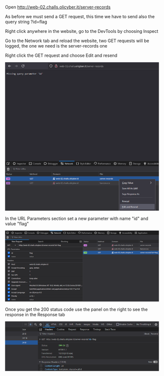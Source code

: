Open http://web-02.challs.olicyber.it/server-records

As before we must send a GET request, this time we have to send also the query string ?id=flag

Right click anywhere in the website, go to the DevTools by choosing Inspect

Go to the Network tab and reload the website, two GET requests will be logged, the one we need is the server-records one

Right click the GET request and choose Edit and resend 

![Edit and resend](image.png)

In the URL Parameters section set a new parameter with name "id" and value "flag"

![GET with parameters](image-1.png)

Once you get the 200 status code use the panel on the right to see the response in the Response tab

![Response tab](image-2.png)